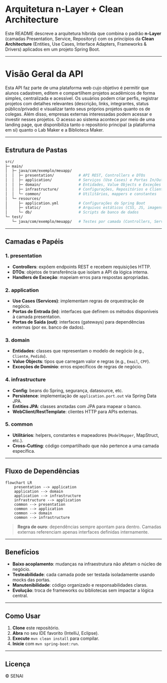 # Arquitetura n-Layer + Clean Architecture

Este README descreve a arquitetura híbrida que combina o padrão **n-Layer** (camadas Presentation, Service, Repository) com os princípios da **Clean Architecture** (Entities, Use Cases, Interface Adapters, Frameworks & Drivers) aplicados em um projeto Spring Boot.

---
# Visão Geral da API
Esta API faz parte de uma plataforma web cujo objetivo é permitir que alunos cadastrem, editem e compartilhem projetos acadêmicos de forma simples, centralizada e acessível. Os usuários podem criar perfis, registrar projetos com detalhes relevantes (descrição, links, integrantes, status público/privado) e visualizar tanto seus próprios projetos quanto os de colegas. Além disso, empresas externas interessadas podem acessar e investir nesses projetos. O acesso ao sistema acontece por meio de uma landing page, que disponibiliza tanto o repositório principal (a plataforma em si) quanto o Lab Maker e a Biblioteca Maker.

---
## Estrutura de Pastas

```bash
src/
├─ main/
│  ├─ java/com/exemplo/meuapp/
│  │  ├─ presentation/           # API REST, Controllers e DTOs
│  │  ├─ application/            # Serviços (Use Cases) e Portas In/Out
│  │  ├─ domain/                 # Entidades, Value Objects e Exceções de Domínio
│  │  ├─ infrastructure/         # Configurações, Repositórios e Clientes externos
│  │  └─ common/                 # Utilitários, mappers e constantes
│  └─ resources/
│     ├─ application.yml         # Configurações do Spring Boot
│     ├─ static/                 # Arquivos estáticos (CSS, JS, imagens)
│     └─ db/                     # Scripts de banco de dados
└─ test/
   └─ java/com/exemplo/meuapp/   # Testes por camada (Controllers, Services, Repository)
```

---

## Camadas e Papéis

### 1. presentation
- **Controllers**: expõem endpoints REST e recebem requisições HTTP.
- **DTOs**: objetos de transferência que isolam a API da lógica interna.
- **Handlers de Exceção**: mapeiam erros para respostas apropriadas.

### 2. application
- **Use Cases (Services)**: implementam regras de orquestração de negócio.
- **Portas de Entrada (in)**: interfaces que definem os métodos disponíveis à camada presentation.
- **Portas de Saída (out)**: interfaces (gateways) para dependências externas (por ex. banco de dados).

### 3. domain
- **Entidades**: classes que representam o modelo de negócio (e.g., `Cliente`, `Pedido`).
- **Value Objects**: tipos que carregam valor e regras (e.g., `Email`, `CPF`).
- **Exceções de Domínio**: erros específicos de regras de negócio.

### 4. infrastructure
- **Config**: beans do Spring, segurança, datasource, etc.
- **Persistence**: implementação de `application.port.out` via Spring Data JPA.
- **Entities JPA**: classes anotadas com JPA para mapear o banco.
- **WebClient/RestTemplate**: clientes HTTP para APIs externas.

### 5. common
- **Utilitários**: helpers, constantes e mapeadores (`ModelMapper`, MapStruct, etc.).
- **Cross-Cutting**: código compartilhado que não pertence a uma camada específica.

---

## Fluxo de Dependências

```mermaid
flowchart LR
    presentation --> application
    application --> domain
    application --> infrastructure
    infrastructure --> application
    common --> presentation
    common --> application
    common --> domain
    common --> infrastructure
```

> **Regra de ouro**: dependências sempre apontam para dentro. Camadas externas referenciam apenas interfaces definidas internamente.

---

## Benefícios

- **Baixo acoplamento**: mudanças na infraestrutura não afetam o núcleo de negócio.
- **Testeabilidade**: cada camada pode ser testada isoladamente usando mocks das portas.
- **Manutenibilidade**: código organizado e responsabilidades claras.
- **Evolução**: troca de frameworks ou bibliotecas sem impactar a lógica central.

---

## Como Usar

1. **Clone** este repositório.
2. **Abra** no seu IDE favorito (IntelliJ, Eclipse).
3. **Execute** `mvn clean install` para compilar.
4. **Inicie** com `mvn spring-boot:run`.

---

## Licença

© SENAI
